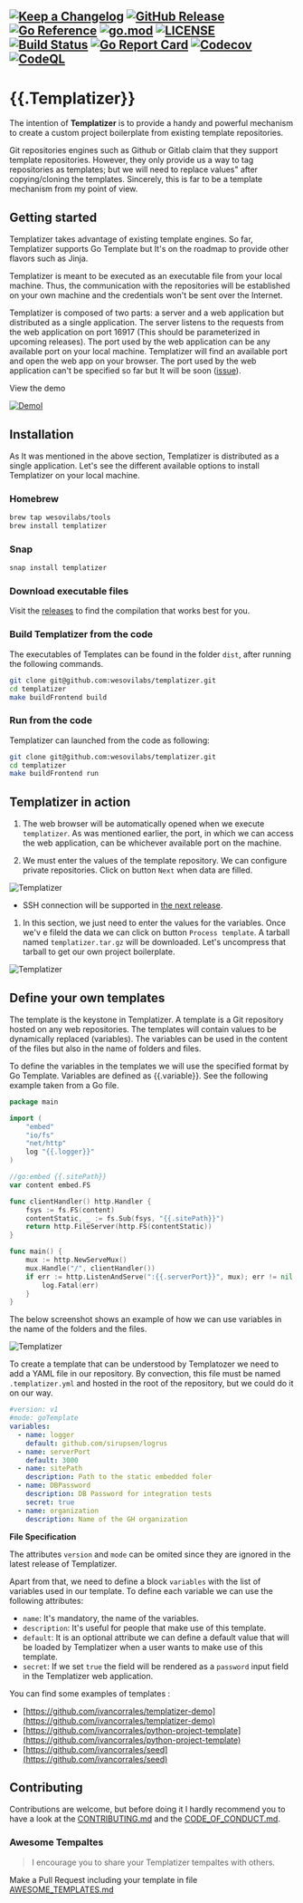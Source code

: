 
[![Keep a Changelog](https://img.shields.io/badge/changelog-Keep%20a%20Changelog-%23E05735)](CHANGELOG.md)
[![GitHub Release](https://img.shields.io/github/v/release/wesovilabs/templatizer)](https://github.com/wesovilabs/templatizer/releases)
[![Go Reference](https://pkg.go.dev/badge/github.com/wesovilabs/templatizer.svg)](https://pkg.go.dev/github.com/wesovilabs/templatizer)
[![go.mod](https://img.shields.io/github/go-mod/go-version/wesovilabs/templatizer)](go.mod)
[![LICENSE](https://img.shields.io/github/license/wesovilabs/templatizer)](LICENSE)
[![Build Status](https://img.shields.io/github/workflow/status/wesovilabs/templatizer/build)](https://github.com/wesovilabs/templatizer/actions?query=workflow%3Abuild+branch%3Amain)
[![Go Report Card](https://goreportcard.com/badge/github.com/wesovilabs/templatizer)](https://goreportcard.com/report/github.com/wesovilabs/templatizer)
[![Codecov](https://codecov.io/gh/wesovilabs/templatizer/branch/main/graph/badge.svg)](https://codecov.io/gh/wesovilabs/templatizer)
[![CodeQL](https://github.com/wesovilabs/templatizer/actions/workflows/codeql-analysis.yml/badge.svg?branch=main)](https://github.com/wesovilabs/templatizer/actions/workflows/codeql-analysis.yml)
---
# {{.Templatizer}}

The intention of **Templatizer** is to provide a handy and powerful mechanism to create a custom project boilerplate from existing template repositories.

Git repositories engines such as Github or Gitlab claim that they support template repositories. However, they only provide us a way to tag repositories as templates; but we will need to replace values" after copying/cloning the templates.  Sincerely,  this is far to be a template mechanism from my point of view.

## Getting started

Templatizer takes advantage of existing template engines. So far, Templatizer supports Go Template but It's on the roadmap to provide other flavors such as Jinja.

Templatizer is meant to be executed as an executable file from your local machine. Thus,  the communication with the repositories will be established on your own machine and the credentials won't be sent over the Internet.

Templatizer is composed of two parts: a server and a web application but distributed as a single application. The server listens to the requests from the web application on port 16917 (This should be parameterized in upcoming releases). The port used by the web application can be any available port on your local machine. Templatizer will find an available port and open the web app on your browser. The port used by the web application can't be specified so far but It will be soon ([issue](https://github.com/wesovilabs/templatizer/issues/5)).


View the demo

[![DemoI](https://img.youtube.com/vi/YOUTUBE_VIDEO_ID_HERE/0.jpg)](https://youtu.be/xl9TYYnC_Rc)

## Installation

As It was mentioned in the above section, Templatizer is distributed as a single application. Let's see the different available options to install Templatizer on your local machine.
### Homebrew

```bash
brew tap wesovilabs/tools
brew install templatizer
```
### Snap

```bash
snap install templatizer
```
### Download executable files

Visit the [releases](https://github.com/wesovilabs/templatizer/releases) to find the compilation that works best  for you.

### Build Templatizer from the code

The executables of Templates can be found in the folder `dist`, after running the following commands.

```bash
git clone git@github.com:wesovilabs/templatizer.git
cd templatizer
make buildFrontend build
```
### Run from the code

Templatizer can launched from the code as following:

```bash
git clone git@github.com:wesovilabs/templatizer.git
cd templatizer
make buildFrontend run
```

## Templatizer in action

1. The web browser will be automatically opened when we execute `templatizer`. As was mentioned earlier, the port,  in which we can access the web application, can be whichever available port on the machine.

2. We must enter the values of the template repository. We can configure private repositories. Click on button `Next` when data are filled.

![Templatizer](docs/templatizer-step1.png)

* SSH connection will be supported in [the next release](https://github.com/wesovilabs/templatizer/issues/3).

1. In this section, we just need to enter the values for the variables. Once we'v e fileld the data we can click on button `Process template`. A tarball named `templatizer.tar.gz` will be downloaded. Let's uncompress that tarball to get our own project boilerplate.

![Templatizer](docs/templatizer-step3.png)


## Define your own templates

The template is the keystone in Templatizer. A template is a Git repository hosted on any web repositories. The templates will contain values to be dynamically replaced (variables). The variables can be used in the content of the files but also in the name of folders and files.

To define the variables in the templates we will use the specified format by Go Template. Variables are defined as {{.variable}}. See the following example taken from a Go file.

```go
package main

import (
	"embed"
	"io/fs"
	"net/http"
	log "{{.logger}}"
)

//go:embed {{.sitePath}}
var content embed.FS

func clientHandler() http.Handler {
	fsys := fs.FS(content)
	contentStatic, _ := fs.Sub(fsys, "{{.sitePath}}")
	return http.FileServer(http.FS(contentStatic))
}

func main() {
	mux := http.NewServeMux()
	mux.Handle("/", clientHandler())
	if err := http.ListenAndServe(":{{.serverPort}}", mux); err != nil {
		log.Fatal(err)
	}
}
```

The below screenshot shows an example of how we can use variables in the name of the folders and the files.

![Templatizer](docs/screenshot.png)

To create a template that can be understood by Templatozer we need to add a  YAML file in our repository. By convection, this file must be named `.templatizer.yml` and hosted in the root of the repository, but we could do it on our way.

```yml
#version: v1
#mode: goTemplate
variables:
  - name: logger
    default: github.com/sirupsen/logrus
  - name: serverPort
    default: 3000
  - name: sitePath
    description: Path to the static embedded foler
  - name: DBPassword
	description: DB Password for integration tests
	secret: true
  - name: organization
    description: Name of the GH organization
```

**File Specification**

The attributes `version` and `mode` can be omited since they are ignored in the latest release of Templatizer.

Apart from that, we need to define a block `variables` with the list of variables used in our template. To define  each variable we can use the following attributes:
- `name`: It's mandatory, the name of the variables.
- `description`: It's useful for people that make use of this template.
- `default`: It is an optional attribute we can define a default value that will be loaded by Templatizer when a user wants to make use of this template.
- `secret`: If we set `true` the field will be rendered as a `password` input field in the Templatizer web application.

You can find some examples of templates :

- [https://github.com/ivancorrales/templatizer-demo](https://github.com/ivancorrales/templatizer-demo)
- [https://github.com/ivancorrales/python-project-template](https://github.com/ivancorrales/python-project-template)
- [https://github.com/ivancorrales/seed](https://github.com/ivancorrales/seed)
## Contributing

Contributions are welcome, but before doing it I hardly recommend you to have a look at the [CONTRIBUTING.md](CONTRIBUTING.md) and the [CODE_OF_CONDUCT.md](CODE_OF_CONDUCT.md).

### Awesome Tempaltes

> I encourage you to share your Templatizer tempaltes with others.

Make a Pull Request including your template in file [AWESOME_TEMPLATES.md](AWESOME_TEMPLATES.md)
